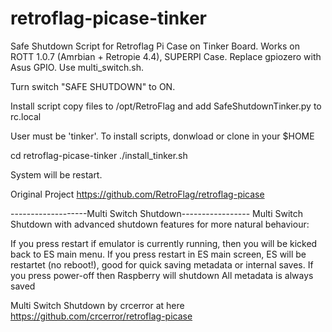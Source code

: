 # retroflag-picase-tinker
Safe Shutdown Script for Retroflag Pi Case on Tinker Board. 
Works on ROTT 1.0.7 (Amrbian + Retropie 4.4), SUPERPI Case.
Replace gpiozero with Asus GPIO. Use multi_switch.sh.

Turn switch "SAFE SHUTDOWN" to ON.

Install script copy files to /opt/RetroFlag and add SafeShutdownTinker.py to rc.local

User must be 'tinker'.
To install scripts, donwload or clone in your $HOME

cd retroflag-picase-tinker
./install_tinker.sh

System will be restart.

Original Project
https://github.com/RetroFlag/retroflag-picase

-------------------Multi Switch Shutdown-----------------
Multi Switch Shutdown with advanced shutdown features for more natural behaviour:

If you press restart if emulator is currently running, then you will be kicked back to ES main menu.
If you press restart in ES main screen, ES will be restartet (no reboot!), good for quick saving metadata or internal saves.
If you press power-off then Raspberry will shutdown
All metadata is always saved

Multi Switch Shutdown by crcerror at here https://github.com/crcerror/retroflag-picase
